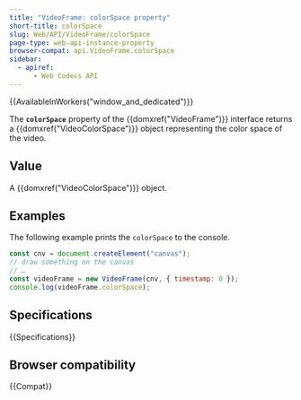 ```yaml
---
title: "VideoFrame: colorSpace property"
short-title: colorSpace
slug: Web/API/VideoFrame/colorSpace
page-type: web-api-instance-property
browser-compat: api.VideoFrame.colorSpace
sidebar:
  - apiref:
      - Web Codecs API
---
```


{{AvailableInWorkers("window_and_dedicated")}}

The **`colorSpace`** property of the {{domxref("VideoFrame")}} interface returns a {{domxref("VideoColorSpace")}} object representing the color space of the video.

## Value

A {{domxref("VideoColorSpace")}} object.

## Examples

The following example prints the `colorSpace` to the console.

```js
const cnv = document.createElement("canvas");
// draw something on the canvas
// …
const videoFrame = new VideoFrame(cnv, { timestamp: 0 });
console.log(videoFrame.colorSpace);
```

## Specifications

{{Specifications}}

## Browser compatibility

{{Compat}}
